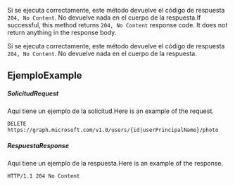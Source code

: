 <span data-ttu-id="031c6-p102">Si se ejecuta correctamente, este método devuelve el código de respuesta `204, No Content`. No devuelve nada en el cuerpo de la respuesta.</span><span class="sxs-lookup"><span data-stu-id="031c6-p102">If successful, this method returns `204, No Content` response code. It does not return anything in the response body.</span></span>

Si se ejecuta correctamente, este método devuelve el código de respuesta `204, No Content`. No devuelve nada en el cuerpo de la respuesta.

## <a name="example"></a><span data-ttu-id="031c6-123">Ejemplo</span><span class="sxs-lookup"><span data-stu-id="031c6-123">Example</span></span>
##### <a name="request"></a><span data-ttu-id="031c6-124">Solicitud</span><span class="sxs-lookup"><span data-stu-id="031c6-124">Request</span></span>
<span data-ttu-id="031c6-125">Aquí tiene un ejemplo de la solicitud.</span><span class="sxs-lookup"><span data-stu-id="031c6-125">Here is an example of the request.</span></span>
<!-- {
  "blockType": "request",
"name": "delete_photo"
}-->
```http
DELETE https://graph.microsoft.com/v1.0/users/{id|userPrincipalName}/photo
```
##### <a name="response"></a><span data-ttu-id="031c6-126">Respuesta</span><span class="sxs-lookup"><span data-stu-id="031c6-126">Response</span></span>
<span data-ttu-id="031c6-127">Aquí tiene un ejemplo de la respuesta.</span><span class="sxs-lookup"><span data-stu-id="031c6-127">Here is an example of the response.</span></span>
<!-- {
  "blockType": "response",
  "truncated": false
} -->
```http
HTTP/1.1 204 No Content
```

<!-- uuid: 8fcb5dbc-d5aa-4681-8e31-b001d5168d79
2015-10-25 14:57:30 UTC -->
<!-- {
  "type": "#page.annotation",
  "description": "Delete photo",
  "keywords": "",
  "section": "documentation",
  "tocPath": ""
}-->
